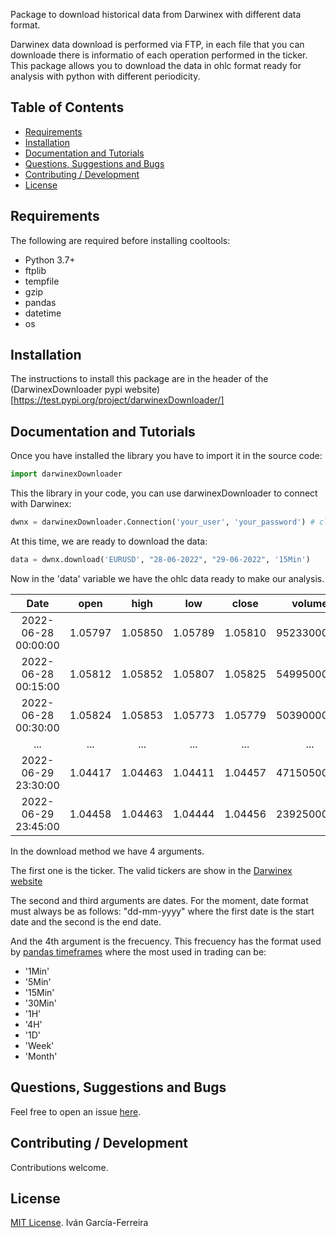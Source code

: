 Package to download historical data from Darwinex with different data format.

Darwinex data download is performed via FTP, in each file that you can downloade there is informatio of each operation performed in the ticker. This package allows you to download the data in ohlc format ready for analysis with python with different periodicity.

## Table of Contents


  * [Requirements](#Requirements)
  * [Installation](#Installation)
  * [Documentation and Tutorials](#Documentation-and-Tutorials)
  * [Questions, Suggestions and Bugs](#questions--suggestions-and-bugs)
  * [Contributing / Development](#contributing--development)
  * [License](#license)



## Requirements

The following are required before installing cooltools:

* Python 3.7+
* ftplib
* tempfile
* gzip
* pandas
* datetime
* os

## Installation

The instructions to install this package are in the header of the (DarwinexDownloader pypi website)[https://test.pypi.org/project/darwinexDownloader/]

## Documentation and Tutorials

Once you have installed the library you have to import it in the source code:

```python
import darwinexDownloader
```

This the library in your code, you can use darwinexDownloader to connect with Darwinex:

```python
dwnx = darwinexDownloader.Connection('your_user', 'your_password') # clase
```

At this time, we are ready to download the data:

```python
data = dwnx.download('EURUSD', "28-06-2022", "29-06-2022", '15Min')
```

Now in the 'data' variable we have the ohlc data ready to make our analysis.

| Date | open | high | low | close | volume |
 :---: |:---: | :---: |:---: | :---: | :---: | 
 2022-06-28 00:00:00 | 1.05797 | 1.05850 | 1.05789 | 1.05810 | 952330000.0 |
 2022-06-28 00:15:00 | 1.05812 | 1.05852 | 1.05807 | 1.05825 | 549950000.0 |
 2022-06-28 00:30:00 | 1.05824 | 1.05853 | 1.05773 | 1.05779 | 503900000.0 |
 ... | ... | ... | ... | ... | ... |
 2022-06-29 23:30:00 | 1.04417 | 1.04463 | 1.04411 | 1.04457 | 471505000.0 |
 2022-06-29 23:45:00 | 1.04458 | 1.04463 | 1.04444 | 1.04456 | 239250000.0 |

In the download method we have 4 arguments.

The first one is the ticker. The valid tickers are show in the [Darwinex website](https://www.darwinex.com/es/spreads/forex)

The second and third arguments are dates. For the moment, date format must always be as follows: "dd-mm-yyyy" where the first date is the start date and the second is the end date.

And the 4th argument is the frecuency. This frecuency has the format used by [pandas timeframes](https://pandas.pydata.org/pandas-docs/stable/user_guide/timeseries.html#offset-aliases) where the most used in trading can be:
* '1Min' 
* '5Min'
* '15Min'
* '30Min'
* '1H'
* '4H'
* '1D'
* 'Week'
* 'Month'

## Questions, Suggestions and Bugs

Feel free to open an issue [here](https://github.com/igarciaferreira/DarwinexDownloader/issues). 

## Contributing / Development

Contributions welcome. 

## License

[MIT License](./LICENSE.txt). Iván García-Ferreira